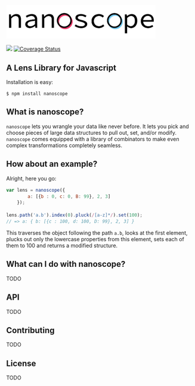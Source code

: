 <img src="NanoscopeLogo.png" width="400px"></img>

<img src="https://travis-ci.org/5outh/nanoscope.svg?branch=master"></img> [![Coverage Status](https://coveralls.io/repos/5outh/nanoscope/badge.svg?branch=pluck-extensions)](https://coveralls.io/r/5outh/nanoscope?branch=pluck-extensions)

## A Lens Library for Javascript

Installation is easy:

```
$ npm install nanoscope
```

## What is nanoscope?

`nanoscope` lets you wrangle your data like never before. It lets you pick and choose pieces of large
data structures to pull out, set, and/or modify. `nanoscope` comes equipped with a library of combinators to make even
complex transformations completely seamless.

## How about an example?

Alright, here you go:

```js
var lens = nanoscope({
        a: [{b : 0, c: 0, B: 99}, 2, 3]
    });

lens.path('a.b').index(0).pluck(/[a-z]*/).set(100);
// => a: { b: [{c : 100, d: 100, D: 99}, 2, 3] }
```

This traverses the object following the path `a.b`, looks at the first element, plucks out only the lowercase
properties from this element, sets each of them to 100 and returns a modified structure.

## What can I do with nanoscope?

TODO

## API

TODO

## Contributing

TODO

## License

TODO